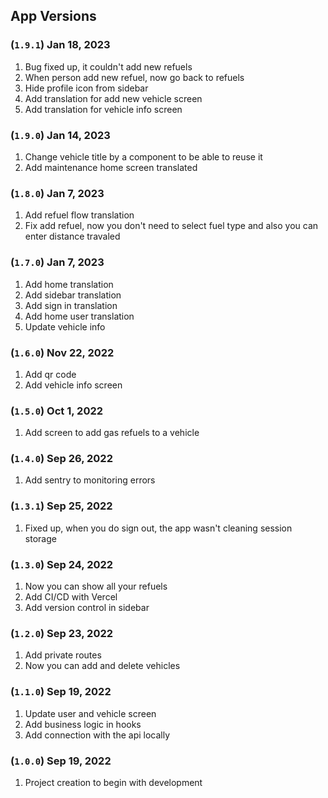 ## App Versions

### (`1.9.1`) Jan 18, 2023
1. Bug fixed up, it couldn't add new refuels
2. When person add new refuel, now go back to refuels
3. Hide profile icon from sidebar
4. Add translation for add new vehicle screen
5. Add translation for vehicle info screen

### (`1.9.0`) Jan 14, 2023
1. Change vehicle title by a component to be able to reuse it
2. Add maintenance home screen translated

### (`1.8.0`) Jan 7, 2023
1. Add refuel flow translation
2. Fix add refuel, now you don't need to select fuel type and also you can enter distance travaled

### (`1.7.0`) Jan 7, 2023
1. Add home translation
2. Add sidebar translation
3. Add sign in translation
4. Add home user translation
5. Update vehicle info

### (`1.6.0`) Nov 22, 2022
1. Add qr code
2. Add vehicle info screen

### (`1.5.0`) Oct 1, 2022
1. Add screen to add gas refuels to a vehicle

### (`1.4.0`) Sep 26, 2022
1. Add sentry to monitoring errors

### (`1.3.1`) Sep 25, 2022
1. Fixed up, when you do sign out, the app wasn't cleaning session storage

### (`1.3.0`) Sep 24, 2022
1. Now you can show all your refuels
2. Add CI/CD with Vercel
3. Add version control in sidebar

### (`1.2.0`) Sep 23, 2022
1. Add private routes
2. Now you can add and delete vehicles

### (`1.1.0`) Sep 19, 2022
1. Update user and vehicle screen
2. Add business logic in hooks
3. Add connection with the api locally

### (`1.0.0`) Sep 19, 2022
1. Project creation to begin with development